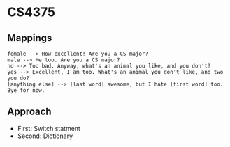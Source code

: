 # CS4375

## Mappings
    female --> How excellent! Are you a CS major?
    male --> Me too. Are you a CS major?
    no --> Too bad. Anyway, what's an animal you like, and you don't?
    yes --> Excellent, I am too. What's an animal you don't like, and two you do?
    [anything else] --> [last word] awesome, but I hate [first word] too. Bye for now.

## Approach
* First: Switch statment
* Second: Dictionary